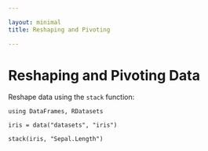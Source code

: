 ```yaml
---

layout: minimal
title: Reshaping and Pivoting

---
```


# Reshaping and Pivoting Data

Reshape data using the `stack` function:

    using DataFrames, RDatasets

    iris = data("datasets", "iris")

    stack(iris, "Sepal.Length")
